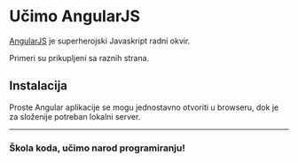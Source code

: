 # Učimo AngularJS

[AngularJS](https://angularjs.org/) je superherojski Javaskript radni okvir.

Primeri su prikupljeni sa raznih strana.

## Instalacija

Proste Angular aplikacije se mogu jednostavno otvoriti u browseru, dok je za složenije potreban lokalni server.

---
### Škola koda, učimo narod programiranju!
